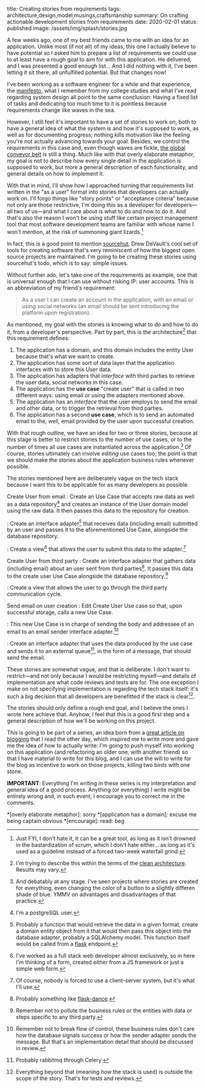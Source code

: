 title: Creating stories from requirements
tags: architecture,design,model,musings,craftsmanship
summary: On crafting actionable development stories from requirements
date: 2020-02-01
status: published
image: /assets/img/splash/stories.jpg

A few weeks ago, one of my best friends came to me with an idea for an application. Unlike most (if not all) of my ideas, this one I actually believe to have potential so I asked him to prepare a list of requirements we could use to at least have a rough goal to aim for with this application. He delivered, and I was presented a good enough list... And I did nothing with it, I've been letting it sit there, all unfulfilled potential. But that changes now!

I've been working as a software engineer for a while and that experience, the [manifesto][], what I remember from my college studies and what I've read regarding system design all point to the same conclusion: Having a fixed list of tasks and dedicating too much time to it is pointless because requirements change like waves in the sea.

However, I still feel it's important to have a set of stories to work on, both to have a general idea of what the system is and how it's supposed to work, as well as for documenting progress; nothing kills motivation like the feeling you're not actually advancing towards your goal. Besides, we control the requirements in this case and, even though waves are fickle, [the global conveyor belt][belt] is still a thing. Much like with that overly elaborate metaphor, my goal is not to describe how every single detail in the application is supposed to work, but more a general description of each functionality, and general details on how to implement it.

With that in mind, I'll show how I approached turning that requirements list written in the "as a user" format into stories that developers can actually work on. I'll forgo things like "story points" or "acceptance criteria" because not only are those restrictive, I'm doing this as a developer for developers—all two of us—and what I care about is what to do and how to do it. And that's also the reason I won't be using stuff like certain project management tool that most software development teams are familiar with whose name I won't mention, at the risk of summoning giant lizards.[^jira]

In fact, this is a good point to mention [sourcehut][], Drew DeVault's cool set of tools for creating software that's very reminiscent of how the biggest open source projects are maintained. I'm going to be creating these stories using sourcehut's todo, which is to say: simple issues.

Without further ado, let's take one of the requirements as example, one that is universal enough that I can use without risking IP: user accounts. This is an abbreviation of my friend's requirement:

> As a user I can create an account in the application, with an email or using social networks (an email should be sent introducing the platform upon registration).

As mentioned, my goal with the stories is knowing what to do and how to do it, from a developer's perspective. Part by part, this is the architecture[^arch] that this requirement defines:

1. The application has a domain, and this domain includes the entity User because that's what we want to create.
2. The application has some sort of data layer that the application interfaces with to store this User data.
3. The application has adapters that _interface_ with third parties to retrieve the user data, social networks in this case.
4. The application has the **use case** "create user" that is called in two different ways: using email or using the adapters mentioned above.
5. The application has an _interface_ that the user employs to send the email and other data, or to trigger the retrieval from third parties.
6. The application has a second **use case**, which is to send an automated email to the, well, email provided by the user upon successful creation.

With that rough outline, we have an idea for two or three stories, because at this stage is better to restrict stories to the number of use cases, or to the number of times all use cases are instantiated across the application.[^cases] Of course, stories ultimately can involve *editing* use cases too; the point is that we should make the stories about the application business rules whenever possible.

The stories mentioned here are deliberately vague on the tech stack because I want this to be applicable for as many developers as possible.

Create User from email
: Create an Use Case that accepts raw data as well as a data repository[^postgres] and creates an instance of the User domain model using the raw data. It then passes this data to the repository for creation.

: Create an interface adapter[^flask] that receives data (including email) submitted by an user and passes it to the aforementioned Use Case, alongside the database repository.

: Create a view[^web] that allows the user to submit this data to the adapter.[^server]

Create User from third party
: Create an interface adapter that gathers data (including email) about an user sent from third parties[^dance]. It passes this data to the create user Use Case alongside the database repository.[^clean]

: Create a view that allows the user to go through the third party communication cycle.

Send email on user creation
: Edit Create User Use case so that, upon successful storage, calls a new Use Case.

: This new Use Case is in charge of sending the body and addressee of an email to an email sender interface adapter.[^flow]

: Create an interface adapter that uses the data produced by the  use case and sends it to an external queue[^celery], in the form of a message, that should send the email.

These stories are somewhat vague, and that is deliberate. I don't want to restrict—and not only because I would be restricting myself—and details of implementation are what code reviews and tests are for. The one exception I make on not specifying implementation is regarding the tech stack itself: it's such a big decision that all developers are benefitted if the stack is clear[^caveat].

The stories should only define a rough end goal, and I believe the ones I wrote here achieve that. Anyhow, I feel that this is a good first step and a general description of how we'll be working on this project.

This is going to be part of a series, an idea born from a [great article on blogging][blogging] that I read the other day, which inspired me to write more and gave me the idea of how to actually write: I'm going to push myself into working on this application (and refactoring an older one, with another friend) so that I have material to write for this blog, and I can use the will to write for the blog as incentive to work on those projects, killing two birds with one stone.

**IMPORTANT**: Everything I'm writing in these series is my interpretation and general idea of a good process. Anything (or everything) I write might be entirely wrong and, in such event, I encourage you to correct me in the comments.

[^jira]: Just FYI, I don't hate it, it can be a great tool, as long as it isn't drowned in the bastardization of scrum, which I don't hate either... as long as it's used as a guideline instead of a forced two-week waterfall grind.
[^arch]: I'm trying to describe this within the terms of the [clean architecture][architecture]. Results may vary.
[^cases]: And debatably at any stage. I've seen projects where stories are created for everything, even changing the color of a button to a slightly differen shade of blue. YMMV on advantages and disadvantages of that practice.
[^postgres]: I'm a postgreSQL user.
[^flask]: Probably a function that would retrieve the data in a given format, create a domain entity object from it that would then pass this object into the database adapter, probably a SQLAlchemy model. This function itself would be called from a [flask][] endpoint.
[^web]: I've worked as a full stack web developer almost exclusively, so in here I'm thinking of a form, created either from a JS framework or just a simple web form.
[^server]: Of course, nobody is forced to use a client-server system, but it's what I'll use.
[^dance]: Probably something like [flask-dance][].
[^clean]: Remember not to pollute the business rules or the entities with data or steps specific to any third party.
[^flow]: Remember not to break flow of control, these business rules don't care how the database signals success or how the sender adapter sends the message. But that's an implementation detail that should be discussed in review.
[^celery]: Probably rabbitmq through Celery.
[^caveat]: Everything beyond that (meaning *how* the stack is used) is outside the scope of the story. That's for tests and reviews.

[blogging]: //flaviocopes.com/blog-seo/
[belt]: //oceanservice.noaa.gov/facts/conveyor.html
[manifesto]: //agilemanifesto.org/
[sourcehut]: //sourcehut.org/
[architecture]: //blog.cleancoder.com/uncle-bob/2012/08/13/the-clean-architecture.html
[flask]: //www.palletsprojects.com/p/flask/
[flask-dance]: //flask-dance.readthedocs.io/en/latest/

*[overly elaborate metaphor]: sorry
*[application has a domain]: excuse me being captain obvious
*[encourage]: read: beg
